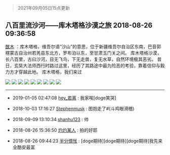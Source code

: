> 2021年09月05日15点更新
<link rel="stylesheet" href="https://cdn.jsdelivr.net/gh/taotie6/sampleJSON@main/css/photo_show.css">


 ## 八百里流沙河——库木塔格沙漠之旅 2018-08-26 09:36:58

 [㪚木](https://www.coolapk.com/feed/7912661?shareKey=MzJiZGQ2YjA4YTcwNjEzMTc0Mzk~) ：库木塔格，维吾尔语“沙山”的意思，位于新疆维吾尔自治区东南，巴音郭楞蒙古自治州若羌县东北方，罗布泊以东，至甘肃玉门关之间。
库木塔格沙漠，长八百里，古曰沙河，目无飞鸟，下无走兽，复无水草，自然环境极其恶劣。
昔日，玄奘大法师西行时路过这里，经历了其路途中最为险恶的考验<!--break-->，靠着信仰与毅力方才穿越此地。
库木塔格，我们来过 

<div class="album">
<img class="img-item" src="http://image.coolapk.com/feed/2018/0826/1081091_1535247398_8491@1920x1080.jpg" />
<img class="img-item" src="http://image.coolapk.com/feed/2018/0826/1081091_1535247400_9225@1920x1078.jpg" />
<img class="img-item" src="http://image.coolapk.com/feed/2018/0826/1081091_1535247402_616@1620x1080.jpg" />
<img class="img-item" src="http://image.coolapk.com/feed/2018/0826/1081091_1535247403_8959@1440x958.jpg" />
<img class="img-item" src="http://image.coolapk.com/feed/2018/0826/1081091_1535247405_2593@1618x1078.jpg" />
<img class="img-item" src="http://image.coolapk.com/feed/2018/0826/1081091_1535247406_6972@1618x1078.jpg" />
<img class="img-item" src="http://image.coolapk.com/feed/2018/0826/1081091_1535247407_8787@1618x1078.jpg" />
<img class="img-item" src="http://image.coolapk.com/feed/2018/0826/1081091_1535247409_2204@1920x1078.jpg" />
<img class="img-item" src="http://image.coolapk.com/feed/2018/0826/1081091_1535247410_9788@1920x1080.jpg" />
</div>

 ------- 

- 2019-01-05 02:47:08 [hey_若离](uid=613497) : 我家唉[doge笑哭] 

- 2018-10-03 17:16:27 [Stephenmusk](uid=1394347) : 图抱走了#(斗鸡眼滑稽) 

- 2018-09-09 13:10:34 [shanhu123](uid=629728) : 帅 

- 2018-08-26 15:36:50 [灼灼某人](uid=444749) : 拍的好耶 

- 2018-08-26 09:44:23 [半分惆怅](uid=673890) : [doge期待][doge期待][doge期待]我先来 全酷安最富 

